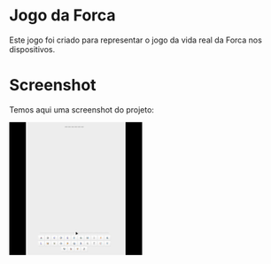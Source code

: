 # Jogo da Forca

Este jogo foi criado para representar o jogo da vida real da Forca nos dispositivos.

# Screenshot

Temos aqui uma screenshot do projeto:

![screenshot](screenshot.gif)

